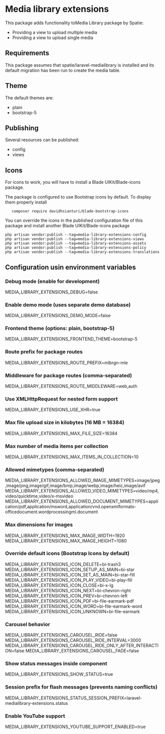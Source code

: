 # Media library extensions

This package adds functionality toMedia Library package by Spatie:

- Providing a view to upload multiple media
- Providing a view to upload single media

## Requirements

This package assumes that spatie/laravel-medialibrary is installed 
and its default migration has been run to create the media table.

## Theme

The default themes are:
- plain
- bootstrap-5

## Publishing

Several resources can be published:
- config
- views

## Icons

For icons to work, you will have to install a Blade UIKit/Blade-icons package.

The package is configured to use Bootstrap icons by default. To display them properly install

```shell
   composer require davidhsianturi/blade-bootstrap-icons
```
You can override the icons in the published configuration file of this package and install another Blade UIKit/Blade-icons package

```shell
php artisan vendor:publish --tag=media-library-extensions-config
php artisan vendor:publish --tag=media-library-extensions-views
php artisan vendor:publish --tag=media-library-extensions-assets
php artisan vendor:publish --tag=media-library-extensions-policy
php artisan vendor:publish --tag=media-library-extensions-translations
```
## Configuration usin environment variables

### Debug mode (enable for development)
MEDIA_LIBRARY_EXTENSIONS_DEBUG=false

### Enable demo mode (uses separate demo database)
MEDIA_LIBRARY_EXTENSIONS_DEMO_MODE=false

### Frontend theme (options: plain, bootstrap-5)
MEDIA_LIBRARY_EXTENSIONS_FRONTEND_THEME=bootstrap-5

### Route prefix for package routes
MEDIA_LIBRARY_EXTENSIONS_ROUTE_PREFIX=mlbrgn-mle

### Middleware for package routes (comma-separated)
MEDIA_LIBRARY_EXTENSIONS_ROUTE_MIDDLEWARE=web,auth

### Use XMLHttpRequest for nested form support
MEDIA_LIBRARY_EXTENSIONS_USE_XHR=true

### Max file upload size in kilobytes (16 MB = 16384)
MEDIA_LIBRARY_EXTENSIONS_MAX_FILE_SIZE=16384

### Max number of media items per collection
MEDIA_LIBRARY_EXTENSIONS_MAX_ITEMS_IN_COLLECTION=10

### Allowed mimetypes (comma-separated)
MEDIA_LIBRARY_EXTENSIONS_ALLOWED_IMAGE_MIMETYPES=image/jpeg,image/png,image/gif,image/bmp,image/webp,image/heic,image/avif
MEDIA_LIBRARY_EXTENSIONS_ALLOWED_VIDEO_MIMETYPES=video/mp4,video/quicktime,video/x-msvideo
MEDIA_LIBRARY_EXTENSIONS_ALLOWED_DOCUMENT_MIMETYPES=application/pdf,application/msword,application/vnd.openxmlformats-officedocument.wordprocessingml.document

### Max dimensions for images
MEDIA_LIBRARY_EXTENSIONS_MAX_IMAGE_WIDTH=1920
MEDIA_LIBRARY_EXTENSIONS_MAX_IMAGE_HEIGHT=1080

### Override default icons (Bootstrap Icons by default)
MEDIA_LIBRARY_EXTENSIONS_ICON_DELETE=bi-trash3
MEDIA_LIBRARY_EXTENSIONS_ICON_SETUP_AS_MAIN=bi-star
MEDIA_LIBRARY_EXTENSIONS_ICON_SET_AS_MAIN=bi-star-fill
MEDIA_LIBRARY_EXTENSIONS_ICON_PLAY_VIDEO=bi-play-fill
MEDIA_LIBRARY_EXTENSIONS_ICON_CLOSE=bi-x-lg
MEDIA_LIBRARY_EXTENSIONS_ICON_NEXT=bi-chevron-right
MEDIA_LIBRARY_EXTENSIONS_ICON_PREV=bi-chevron-left
MEDIA_LIBRARY_EXTENSIONS_ICON_PDF=bi-file-earmark-pdf
MEDIA_LIBRARY_EXTENSIONS_ICON_WORD=bi-file-earmark-word
MEDIA_LIBRARY_EXTENSIONS_ICON_UNKNOWN=bi-file-earmark

### Carousel behavior
MEDIA_LIBRARY_EXTENSIONS_CAROUSEL_RIDE=false
MEDIA_LIBRARY_EXTENSIONS_CAROUSEL_RIDE_INTERVAL=3000
MEDIA_LIBRARY_EXTENSIONS_CAROUSEL_RIDE_ONLY_AFTER_INTERACTION=false
MEDIA_LIBRARY_EXTENSIONS_CAROUSEL_FADE=false

### Show status messages inside component
MEDIA_LIBRARY_EXTENSIONS_SHOW_STATUS=true

### Session prefix for flash messages (prevents naming conflicts)
MEDIA_LIBRARY_EXTENSIONS_STATUS_SESSION_PREFIX=laravel-medialibrary-extensions.status

### Enable YouTube support
MEDIA_LIBRARY_EXTENSIONS_YOUTUBE_SUPPORT_ENABLED=true
